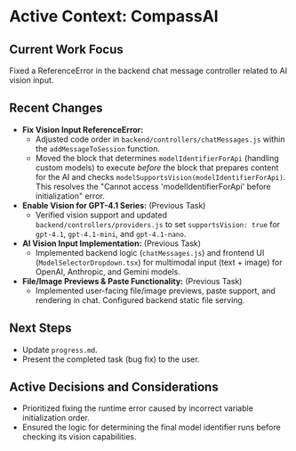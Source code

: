 # Active Context: CompassAI

## Current Work Focus
Fixed a ReferenceError in the backend chat message controller related to AI vision input.

## Recent Changes
- **Fix Vision Input ReferenceError:**
    - Adjusted code order in `backend/controllers/chatMessages.js` within the `addMessageToSession` function.
    - Moved the block that determines `modelIdentifierForApi` (handling custom models) to execute *before* the block that prepares content for the AI and checks `modelSupportsVision(modelIdentifierForApi)`. This resolves the "Cannot access 'modelIdentifierForApi' before initialization" error.
- **Enable Vision for GPT-4.1 Series:** (Previous Task)
    - Verified vision support and updated `backend/controllers/providers.js` to set `supportsVision: true` for `gpt-4.1`, `gpt-4.1-mini`, and `gpt-4.1-nano`.
- **AI Vision Input Implementation:** (Previous Task)
    - Implemented backend logic (`chatMessages.js`) and frontend UI (`ModelSelectorDropdown.tsx`) for multimodal input (text + image) for OpenAI, Anthropic, and Gemini models.
- **File/Image Previews & Paste Functionality:** (Previous Task)
    - Implemented user-facing file/image previews, paste support, and rendering in chat. Configured backend static file serving.

## Next Steps
- Update `progress.md`.
- Present the completed task (bug fix) to the user.

## Active Decisions and Considerations
- Prioritized fixing the runtime error caused by incorrect variable initialization order.
- Ensured the logic for determining the final model identifier runs before checking its vision capabilities.
